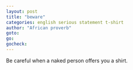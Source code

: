 ```yaml
---
layout: post
title: "beware"
categories: english serious statement t-shirt
author: "African proverb"
goto:
go:
gocheck:
---
```

Be careful when a naked person offers you a shirt.
